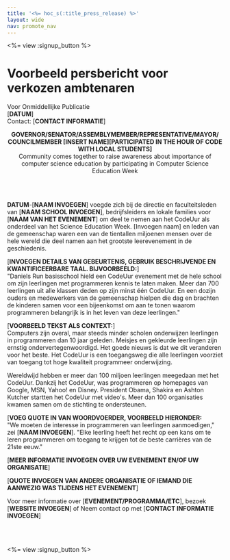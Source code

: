 ```yaml
---
title: '<%= hoc_s(:title_press_release) %>'
layout: wide
nav: promote_nav
---
```

<%= view :signup_button %>

# Voorbeeld persbericht voor verkozen ambtenaren

Voor Onmiddellijke Publicatie   
[**DATUM**]   
Contact: [**CONTACT INFORMATIE**]  
  


<strong>

<center>
  GOVERNOR/SENATOR/ASSEMBLYMEMBER/REPRESENTATIVE/MAYOR/ COUNCILMEMBER [INSERT NAME][PARTICIPATED IN THE HOUR OF CODE WITH LOCAL STUDENTS]</strong><br /> Community comes together to raise awareness about importance of computer science education by participating in Computer Science Education Week
</center>

<br /> <br /></p> 

<p>
  <strong>DATUM</strong>-[<strong>NAAM INVOEGEN</strong>] voegde zich bij de directie en faculteitsleden van [<strong>NAAM SCHOOL INVOEGEN</strong>], bedrijfsleiders en lokale families voor [<strong>NAAM VAN HET EVENEMENT</strong>] om deel te nemen aan het CodeUur als onderdeel van het Science Education Week. [Invoegen naam] en leden van de gemeenschap waren een van de tientallen miljoenen mensen over de hele wereld die deel namen aan het grootste leerevenement in de geschiedenis.
</p>

<p>
  [<strong>INVOEGEN DETAILS VAN GEBEURTENIS, GEBRUIK BESCHRIJVENDE EN KWANTIFICEERBARE TAAL. BIJVOORBEELD:</strong>] <br /> "Daniels Run basisschool hield een CodeUur evenement met de hele school om zijn leerlingen met programmeren kennis te laten maken. Meer dan 700 leerlingen uit alle klassen deden op zijn minst één CodeUur. En een dozijn ouders en medewerkers van de gemeenschap hielpen die dag en brachten de kinderen samen voor een bijeenkomst om aan te tonen waarom programmeren belangrijk is in het leven van deze leerlingen."
</p>

<p>
  [<strong>VOORBEELD TEKST ALS CONTEXT:</strong>]<br /> Computers zijn overal, maar steeds minder scholen onderwijzen leerlingen in programmeren dan 10 jaar geleden. Meisjes en gekleurde leerlingen zijn ernstig ondervertegenwoordigd. Het goede nieuws is dat we dit veranderen voor het beste. Het CodeUur is een toegangsweg die alle leerlingen voorziet van toegang tot hoge kwaliteit programmeer onderwijzing.
</p>

<p>
  Wereldwijd hebben er meer dan 100 miljoen leerlingen meegedaan met het CodeUur. Dankzij het CodeUur, was programmeren op homepages van Google, MSN, Yahoo! en Disney. President Obama, Shakira en Ashton Kutcher startten het CodeUur met video's. Meer dan 100 organisaties kwamen samen om de stichting te ondersteunen.
</p>

<p>
  [<strong>VOEG QUOTE IN VAN WOORDVOERDER, VOORBEELD HIERONDER:</strong><br /> "We moeten de interesse in programmeren van leerlingen aanmoedigen," zei [<strong>NAAM INVOEGEN</strong>]. "Elke leerling heeft het recht op een kans om te leren programmeren om toegang te krijgen tot de beste carrières van de 21ste eeuw."
</p>

<p>
  [<strong>MEER INFORMATIE INVOEGEN OVER UW EVENEMENT EN/OF UW ORGANISATIE</strong>]
</p>

<p>
  [<strong>QUOTE INVOEGEN VAN ANDERE ORGANISATIE OF IEMAND DIE AANWEZIG WAS TIJDENS HET EVENEMENT</strong>]
</p>

<p>
  Voor meer informatie over [<strong>EVENEMENT/PROGRAMMA/ETC</strong>], bezoek [<strong>WEBSITE INVOEGEN</strong>] of Neem contact op met [<strong>CONTACT INFORMATIE INVOEGEN</strong>]
</p>

<p>
  <br /> <br />
</p>

<p>
  <%= view :signup_button %>
</p>
